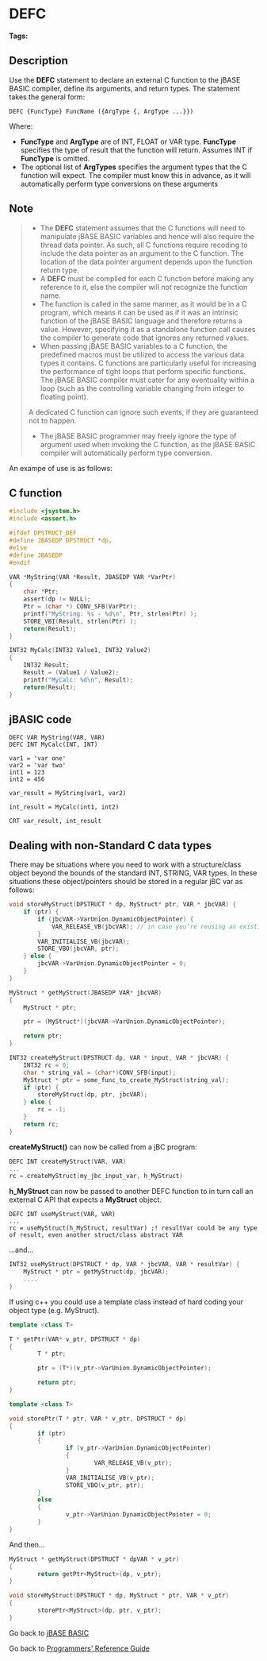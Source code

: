 # DEFC

<PageHeader />

**Tags:**
<badge text='callc' vertical='middle' />

## Description

Use the **DEFC** statement to declare an external C function to the jBASE BASIC compiler, define its arguments, and return types. The statement takes the general form:

```
DEFC {FuncType} FuncName ({ArgType {, ArgType ...}})
```

Where:

- **FuncType** and **ArgType** are of INT, FLOAT or VAR type. **FuncType** specifies the type of result that the function will return. Assumes INT if **FuncType** is omitted.
- The optional list of **ArgTypes** specifies the argument types that the C function will expect. The compiler must know this in advance, as it will automatically perform type conversions on these arguments

## Note

> - The **DEFC** statement assumes that the C functions will need to manipulate jBASE BASIC variables and hence will also require the thread data pointer. As such, all C functions require recoding to include the data pointer as an argument to the C function. The location of the data pointer argument depends upon the function return type.
> - A **DEFC** must be compiled for each C function before making any reference to it, else the compiler will not recognize the function name.
> - The function is called in the same manner, as it would be in a C program, which means it can be used as if it was an intrinsic function of the jBASE BASIC language and therefore returns a value. However, specifying it as a standalone function call causes the compiler to generate code that ignores any returned values.
> - When passing jBASE BASIC variables to a C function, the predefined macros must be utilized to access the various data types it contains. C functions are particularly useful for increasing the performance of tight loops that perform specific functions. The jBASE BASIC compiler must cater for any eventuality within a loop (such as the controlling variable changing from integer to floating point).
>
>
> A dedicated C function can ignore such events, if they are guaranteed not to happen.
>
> - The jBASE BASIC programmer may freely ignore the type of argument used when invoking the C function, as the jBASE BASIC compiler will automatically perform type conversion.

An exampe of use is as follows:

## C function

``` C
#include <jsystem.h>
#include <assert.h>

#ifdef DPSTRUCT_DEF
#define JBASEDP DPSTRUCT *dp,
#else
#define JBASEDP
#endif

VAR *MyString(VAR *Result, JBASEDP VAR *VarPtr)
{
    char *Ptr;
    assert(dp != NULL);
    Ptr = (char *) CONV_SFB(VarPtr);
    printf("MyString: %s - %d\n", Ptr, strlen(Ptr) );
    STORE_VBI(Result, strlen(Ptr) );
    return(Result);
}

INT32 MyCalc(INT32 Value1, INT32 Value2)
{
    INT32 Result;
    Result = (Value1 / Value2);
    printf("MyCalc: %d\n", Result);
    return(Result);
}
```

## jBASIC code

```
DEFC VAR MyString(VAR, VAR)
DEFC INT MyCalc(INT, INT)

var1 = 'var one'
var2 = 'var two'
int1 = 123
int2 = 456

var_result = MyString(var1, var2)

int_result = MyCalc(int1, int2)

CRT var_result, int_result
```

## Dealing with non-Standard C data types
There may be situations where you need to work with a structure/class object beyond the bounds of the standard
INT, STRING, VAR types. In these situations these object/pointers should be stored in a regular jBC var as follows:

``` C
void storeMyStruct(DPSTRUCT * dp, MyStruct* ptr, VAR * jbcVAR) {
    if (ptr) {
        if (jbcVAR->VarUnion.DynamicObjectPointer) {
            VAR_RELEASE_VB(jbcVAR); // in case you’re reusing an existing MyStruct VAR handle in the jBC code
        }
        VAR_INITIALISE_VB(jbcVAR);
        STORE_VBO(jbcVAR, ptr);
    } else {
        jbcVAR->VarUnion.DynamicObjectPointer = 0;
    }
}

MyStruct * getMyStruct(JBASEDP VAR* jbcVAR)
{
    MyStruct * ptr;

    ptr = (MyStruct*)(jbcVAR->VarUnion.DynamicObjectPointer);

    return ptr;
}

INT32 createMyStruct(DPSTRUCT dp, VAR * input, VAR * jbcVAR) {
    INT32 rc = 0;
    char * string_val = (char*)CONV_SFB(input);
    MyStruct * ptr = some_func_to_create_MyStruct(string_val);
    if (ptr) {
        storeMyStruct(dp, ptr, jbcVAR);
    } else {
        rc = -1;
    }
    return rc;
}
```
**createMyStruct()** can now be called from a jBC program:
``` C
DEFC INT createMyStruct(VAR, VAR)
...
rc = createMyStruct(my_jbc_input_var, h_MyStruct)
```
**h_MyStruct** can now be passed to another DEFC function to in turn call an external C API that expects a **MyStruct** object.
```
DEFC INT useMyStruct(VAR, VAR)
...
rc = useMyStruct(h_MyStruct, resultVar) ;! resultVar could be any type of result, even another struct/class abstract VAR
```
...and...
``` C
INT32 useMyStruct(DPSTRUCT * dp, VAR * jbcVAR, VAR * resultVar) {
    MyStruct * ptr = getMyStruct(dp, jbcVAR);
    ....
}
```

If using c++ you could use a template class instead of hard coding your object type (e.g. MyStruct).
``` C++
template <class T>

T * getPtr(VAR* v_ptr, DPSTRUCT * dp)
{
        T * ptr;

        ptr = (T*)(v_ptr->VarUnion.DynamicObjectPointer);

        return ptr;
}

template <class T>

void storePtr(T * ptr, VAR * v_ptr, DPSTRUCT * dp)
{
        if (ptr)
        {
                if (v_ptr->VarUnion.DynamicObjectPointer)
                {
                        VAR_RELEASE_VB(v_ptr);
                }
                VAR_INITIALISE_VB(v_ptr);
                STORE_VBO(v_ptr, ptr);
        }
        else
        {
                v_ptr->VarUnion.DynamicObjectPointer = 0;
        }
}
```
And then...
``` C++
MyStruct * getMyStruct(DPSTRUCT * dpVAR * v_ptr)
{
        return getPtr<MyStruct>(dp, v_ptr);
}

void storeMyStruct(DPSTRUCT * dp, MyStruct * ptr, VAR * v_ptr)
{
        storePtr<MyStruct>(dp, ptr, v_ptr);
}
```

Go back to [jBASE BASIC](./../README.md)

Go back to [Programmers' Reference Guide](./../../reference-guides/jbc/README.md)

<PageFooter />

